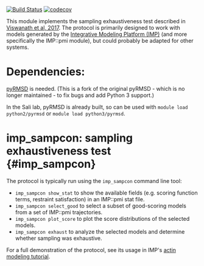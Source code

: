 [![Build Status](https://travis-ci.org/salilab/imp-sampcon.svg?branch=master)](https://travis-ci.org/salilab/imp-sampcon)
[![codecov](https://codecov.io/gh/salilab/imp-sampcon/branch/master/graph/badge.svg)](https://codecov.io/gh/salilab/imp-sampcon)

This module implements the sampling exhaustiveness test described in
[Viswanath et al, 2017](https://www.ncbi.nlm.nih.gov/pubmed/29211988).
The protocol is primarily designed to work with models generated by
the [Integrative Modeling Platform (IMP)](https://integrativemodeling.org)
(and more specifically the IMP::pmi module), but could probably be adapted
for other systems.

# Dependencies:

[pyRMSD](https://github.com/salilab/pyRMSD) is needed. (This is a fork of the
original pyRMSD - which is no longer maintained - to fix bugs and add
Python 3 support.)

In the Sali lab, pyRMSD is already built, so can be used with
`module load python2/pyrmsd` or `module load python3/pyrmsd`.

# imp_sampcon: sampling exhaustiveness test {#imp_sampcon}

The protocol is typically run using the `imp_sampcon` command line tool:

 - `imp_sampcon show_stat` to show the available fields (e.g. scoring function
   terms, restraint satisfaction) in an IMP::pmi stat file.
 - `imp_sampcon select_good` to select a subset of good-scoring models from
   a set of IMP::pmi trajectories.
 - `imp_sampcon plot_score` to plot the score distributions of the selected
   models.
 - `imp_sampcon exhaust` to analyze the selected models and determine whether
   sampling was exhaustive.

For a full demonstration of the protocol, see its usage in
IMP's [actin modeling tutorial](https://integrativemodeling.org/tutorials/actin/analysis.html).
